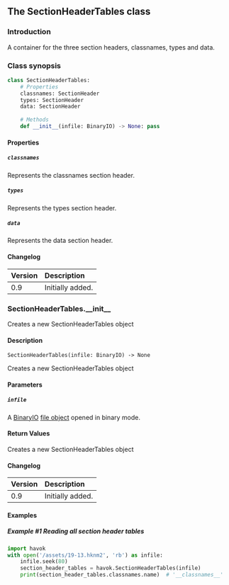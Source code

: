 ## The SectionHeaderTables class

### Introduction

A container for the three section headers, classnames, types and data.

### Class synopsis

```python
class SectionHeaderTables:
    # Properties
    classnames: SectionHeader
    types: SectionHeader
    data: SectionHeader
    
    # Methods
    def __init__(infile: BinaryIO) -> None: pass
```

#### Properties

##### `classnames`

Represents the classnames section header.

##### `types`

Represents the types section header.

##### `data`

Represents the data section header.

#### Changelog

| Version | Description |
|:--|:--|
| 0.9 | Initially added. |

### SectionHeaderTables.\_\_init\_\_

Creates a new SectionHeaderTables object

#### Description

```
SectionHeaderTables(infile: BinaryIO) -> None
```

Creates a new SectionHeaderTables object

#### Parameters

##### `infile`

A [BinaryIO](https://docs.python.org/3/library/io.html#binary-i-o) [file object](https://docs.python.org/3/glossary.html#term-file-object) opened in binary mode.

#### Return Values

Creates a new SectionHeaderTables object

#### Changelog

| Version | Description |
|:--|:--|
| 0.9 | Initially added. |

#### Examples

##### Example #1 Reading all section header tables

```python
import havok
with open('/assets/19-13.hknm2', 'rb') as infile:
    infile.seek(80)
    section_header_tables = havok.SectionHeaderTables(infile)
    print(section_header_tables.classnames.name)  # '__classnames__'
```